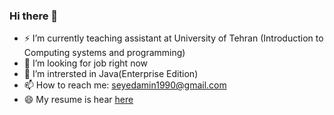 ### Hi there 👋

<!--
**SM2A/SM2A** is a ✨ _special_ ✨ repository because its `README.md` (this file) appears on your GitHub profile.

Here are some ideas to get you started:

- 🔭 I’m currently working on ...
- 🌱 I’m currently learning ...
- 👯 I’m looking to collaborate on ...
- 🤔 I’m looking for help with ...
- 💬 Ask me about ...
- 📫 How to reach me: ...
- 😄 Pronouns: ...
- ⚡ Fun fact: ...
-->


- ⚡ I’m currently teaching assistant at University of Tehran
      (Introduction to Computing systems and programming)
- 🔭 I’m looking for job right now
- 🌱 I’m intrersted in Java(Enterprise Edition)
- 📫 How to reach me: seyedamin1990@gmail.com
- 😄 My resume is hear [here](https://github.com/user/repo/blob/branch/other_file.md)
